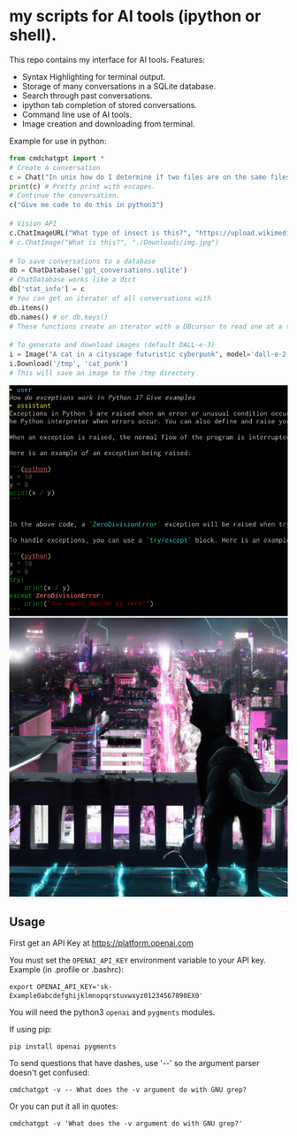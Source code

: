 # my scripts for AI tools (ipython or shell).

This repo contains my interface for AI tools. Features:

 - Syntax Highlighting for terminal output.
 - Storage of many conversations in a SQLite database.
 - Search through past conversations.
 - ipython tab completion of stored conversations.
 - Command line use of AI tools.
 - Image creation and downloading from terminal.

Example for use in python:

```python
from cmdchatgpt import *
# Create a conversation
c = Chat("In unix how do I determine if two files are on the same filesystem?", temperature=.73)
print(c) # Pretty print with escapes.
# Continue the conversation.
c("Give me code to do this in python3")

# Vision API
c.ChatImageURL("What type of insect is this?", "https://upload.wikimedia.org/wikipedia/commons/thumb/2/26/Papilio_machaon_Mitterbach_01.jpg/1920px-Papilio_machaon_Mitterbach_01.jpg")
# c.ChatImage("What is this?", "./Downloads/img.jpg")

# To save conversations to a database
db = ChatDatabase('gpt_conversations.sqlite')
# ChatDatabase works like a dict
db['stat_info'] = c
# You can get an iterator of all conversations with
db.items()
db.names() # or db.keys()
# These functions create an iterator with a DBcursor to read one at a time.

# To generate and download images (default DALL-e-3)
i = Image("A cat in a cityscape futuristic cyberpunk", model='dall-e-2')
i.Download('/tmp', 'cat_punk')
# This will save an image to the /tmp directory.
```

![Image of a conversation terminal output](https://github.com/function2/cmdchatgpt/raw/assets/screenshot_2023-10-27.png)
![AI generated image cat punk](https://github.com/function2/cmdchatgpt/raw/assets/cat_punk_openai_05_kdm6md6r.jpg)

## Usage

First get an API Key at https://platform.openai.com

You must set the `OPENAI_API_KEY` environment variable to your API key.
Example (in .profile or .bashrc):

```
export OPENAI_API_KEY='sk-Example0abcdefghijklmnopqrstuvwxyz01234567890EX0'
```

You will need the python3 `openai` and `pygments` modules.

If using pip:

```
pip install openai pygments
```

To send questions that have dashes, use '--' so the argument parser doesn't
get confused:

```
cmdchatgpt -v -- What does the -v argument do with GNU grep?
```

Or you can put it all in quotes:

```
cmdchatgpt -v 'What does the -v argument do with GNU grep?'
```
